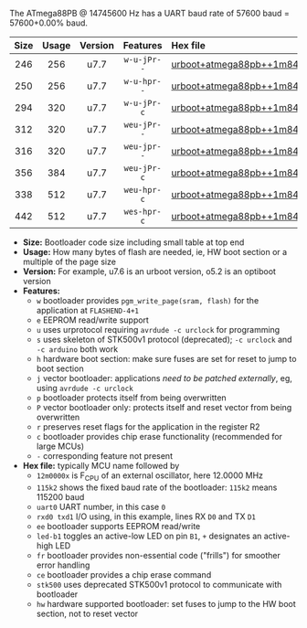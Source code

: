 The ATmega88PB @ 14745600 Hz has a UART baud rate of 57600 baud = 57600+0.00% baud.

|Size|Usage|Version|Features|Hex file|
|:-:|:-:|:-:|:-:|:--|
|246|256|u7.7|`w-u-jPr--`|[urboot+atmega88pb++1m8432x++++7k2_uart0_rxd0_txd1_led+b5.hex](https://raw.githubusercontent.com/stefanrueger/urboot.hex/main/cores/minicore/atmega88pb/external_oscillator/fcpu++1m8432_Hz/br++++7k2_bps/urboot+atmega88pb++1m8432x++++7k2_uart0_rxd0_txd1_led+b5.hex)|
|250|256|u7.7|`w-u-hpr--`|[urboot+atmega88pb++1m8432x++++7k2_uart0_rxd0_txd1_led+b5_fr_hw.hex](https://raw.githubusercontent.com/stefanrueger/urboot.hex/main/cores/minicore/atmega88pb/external_oscillator/fcpu++1m8432_Hz/br++++7k2_bps/urboot+atmega88pb++1m8432x++++7k2_uart0_rxd0_txd1_led+b5_fr_hw.hex)|
|294|320|u7.7|`w-u-jPr-c`|[urboot+atmega88pb++1m8432x++++7k2_uart0_rxd0_txd1_led+b5_fr_ce.hex](https://raw.githubusercontent.com/stefanrueger/urboot.hex/main/cores/minicore/atmega88pb/external_oscillator/fcpu++1m8432_Hz/br++++7k2_bps/urboot+atmega88pb++1m8432x++++7k2_uart0_rxd0_txd1_led+b5_fr_ce.hex)|
|312|320|u7.7|`weu-jPr--`|[urboot+atmega88pb++1m8432x++++7k2_uart0_rxd0_txd1_ee_led+b5.hex](https://raw.githubusercontent.com/stefanrueger/urboot.hex/main/cores/minicore/atmega88pb/external_oscillator/fcpu++1m8432_Hz/br++++7k2_bps/urboot+atmega88pb++1m8432x++++7k2_uart0_rxd0_txd1_ee_led+b5.hex)|
|316|320|u7.7|`weu-jpr--`|[urboot+atmega88pb++1m8432x++++7k2_uart0_rxd0_txd1_ee_led+b5_fr.hex](https://raw.githubusercontent.com/stefanrueger/urboot.hex/main/cores/minicore/atmega88pb/external_oscillator/fcpu++1m8432_Hz/br++++7k2_bps/urboot+atmega88pb++1m8432x++++7k2_uart0_rxd0_txd1_ee_led+b5_fr.hex)|
|356|384|u7.7|`weu-jPr-c`|[urboot+atmega88pb++1m8432x++++7k2_uart0_rxd0_txd1_ee_led+b5_fr_ce.hex](https://raw.githubusercontent.com/stefanrueger/urboot.hex/main/cores/minicore/atmega88pb/external_oscillator/fcpu++1m8432_Hz/br++++7k2_bps/urboot+atmega88pb++1m8432x++++7k2_uart0_rxd0_txd1_ee_led+b5_fr_ce.hex)|
|338|512|u7.7|`weu-hpr-c`|[urboot+atmega88pb++1m8432x++++7k2_uart0_rxd0_txd1_ee_led+b5_fr_ce_hw.hex](https://raw.githubusercontent.com/stefanrueger/urboot.hex/main/cores/minicore/atmega88pb/external_oscillator/fcpu++1m8432_Hz/br++++7k2_bps/urboot+atmega88pb++1m8432x++++7k2_uart0_rxd0_txd1_ee_led+b5_fr_ce_hw.hex)|
|442|512|u7.7|`wes-hpr-c`|[urboot+atmega88pb++1m8432x++++7k2_uart0_rxd0_txd1_ee_led+b5_fr_ce_stk500_hw.hex](https://raw.githubusercontent.com/stefanrueger/urboot.hex/main/cores/minicore/atmega88pb/external_oscillator/fcpu++1m8432_Hz/br++++7k2_bps/urboot+atmega88pb++1m8432x++++7k2_uart0_rxd0_txd1_ee_led+b5_fr_ce_stk500_hw.hex)|

- **Size:** Bootloader code size including small table at top end
- **Usage:** How many bytes of flash are needed, ie, HW boot section or a multiple of the page size
- **Version:** For example, u7.6 is an urboot version, o5.2 is an optiboot version
- **Features:**
  + `w` bootloader provides `pgm_write_page(sram, flash)` for the application at `FLASHEND-4+1`
  + `e` EEPROM read/write support
  + `u` uses urprotocol requiring `avrdude -c urclock` for programming
  + `s` uses skeleton of STK500v1 protocol (deprecated); `-c urclock` and `-c arduino` both work
  + `h` hardware boot section: make sure fuses are set for reset to jump to boot section
  + `j` vector bootloader: applications *need to be patched externally*, eg, using `avrdude -c urclock`
  + `p` bootloader protects itself from being overwritten
  + `P` vector bootloader only: protects itself and reset vector from being overwritten
  + `r` preserves reset flags for the application in the register R2
  + `c` bootloader provides chip erase functionality (recommended for large MCUs)
  + `-` corresponding feature not present
- **Hex file:** typically MCU name followed by
  + `12m0000x` is F<sub>CPU</sub> of an external oscillator, here 12.0000 MHz
  + `115k2` shows the fixed baud rate of the bootloader: `115k2` means 115200 baud
  + `uart0` UART number, in this case `0`
  + `rxd0 txd1` I/O using, in this example, lines RX `D0` and TX `D1`
  + `ee` bootloader supports EEPROM read/write
  + `led-b1` toggles an active-low LED on pin `B1`, `+` designates an active-high LED
  + `fr` bootloader provides non-essential code ("frills") for smoother error handling
  + `ce` bootloader provides a chip erase command
  + `stk500` uses deprecated STK500v1 protocol to communicate with bootloader
  + `hw` hardware supported bootloader: set fuses to jump to the HW boot section, not to reset vector
